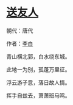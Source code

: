 # [送友人](http://so.gushiwen.org/view_8156.aspx)

朝代：唐代

作者：[李白](http://so.gushiwen.org/author_247.aspx)

青山横北郭，白水绕东城。

此地一为别，孤蓬万里征。

浮云游子意，落日故人情。

挥手自兹去，萧萧班马鸣。

